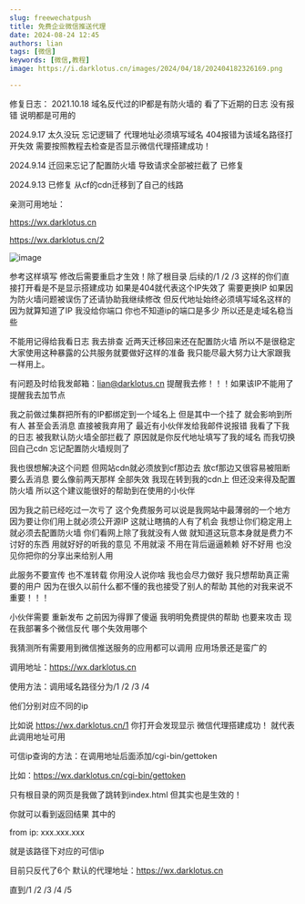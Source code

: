 ```yaml
---
slug: freewechatpush
title: 免费企业微信推送代理
date: 2024-08-24 12:45
authors: lian
tags: [微信]
keywords: [微信,教程]
image: https://i.darklotus.cn/images/2024/04/18/202404182326169.png

---
```


修复日志：
2021.10.18 域名反代过的IP都是有防火墙的 看了下近期的日志 没有报错 说明都是可用的 

2024.9.17 太久没玩 忘记逻辑了 代理地址必须填写域名 404报错为该域名路径打开失效 需要按照教程去检查是否显示微信代理搭建成功！

2024.9.14 迁回来忘记了配置防火墙 导致请求全部被拦截了 已修复

2024.9.13 已修复 从cf的cdn迁移到了自己的线路 

<!-- truncate -->

亲测可用地址：

https://wx.darklotus.cn

https://wx.darklotus.cn/2

![image](https://i.darklotus.cn/2024/z4t98j.webp)

参考这样填写 修改后需要重启才生效！除了根目录 后续的/1 /2 /3 这样的你们直接打开看是不是显示搭建成功 如果是404就代表这个IP失效了 需要更换IP 如果因为防火墙问题被误伤了还请协助我继续修改 但反代地址始终必须填写域名这样的 因为就算知道了IP 我没给你端口 你也不知道ip的端口是多少 所以还是走域名稳当些 

不能用记得给我看日志 我去排查 近两天迁移回来还在配置防火墙 所以不是很稳定 大家使用这种暴露的公共服务就要做好这样的准备 我只能尽最大努力让大家跟我一样用上。


有问题及时给我发邮箱：lian@darklotus.cn 提醒我去修！！！如果该IP不能用了 提醒我去加节点

我之前做过集群把所有的IP都绑定到一个域名上 但是其中一个挂了 就会影响到所有人 甚至会丢消息 直接被我弃用了 最近有小伙伴发给我邮件说报错 我看了下我的日志 被我默认防火墙全部拦截了 原因就是你反代地址填写了我的域名 而我切换回自己cdn 忘记配置防火墙规则了

我也很想解决这个问题 但网站cdn就必须放到cf那边去 放cf那边又很容易被阻断 要么丢消息 要么像前两天那样 全部失效 我现在转到我的cdn上 但还没来得及配置防火墙 所以这个建议能很好的帮助到在使用的小伙伴 

因为我之前已经吃过一次亏了 这个免费服务可以说是我网站中最薄弱的一个地方 因为要让你们用上就必须公开源IP 这就让瞎搞的人有了机会 我想让你们稳定用上就必须去配置防火墙 你们看网上除了我就没有人做 就知道这玩意本身就是费力不讨好的东西 用就好好的听我的意见 不用就滚 不用在背后逼逼赖赖 好不好用 也没见你把你的分享出来给别人用 

此服务不要宣传 也不准转载 你用没人说你啥 我也会尽力做好 我只想帮助真正需要的用户 因为在很久以前什么都不懂的我也接受了别人的帮助 其他的对我来说不重要！！！

小伙伴需要 重新发布 之前因为得罪了傻逼 我明明免费提供的帮助 也要来攻击 现在我部署多个微信反代 哪个失效用哪个

我猜测所有需要用到微信推送服务的应用都可以调用 应用场景还是蛮广的

调用地址：https://wx.darklotus.cn

使用方法：调用域名路径分为/1 /2 /3 /4

他们分别对应不同的ip

比如说 https://wx.darklotus.cn/1 你打开会发现显示 微信代理搭建成功！ 就代表此调用地址可用

可信ip查询的方法：在调用地址后面添加/cgi-bin/gettoken

比如：https://wx.darklotus.cn/cgi-bin/gettoken

只有根目录的网页是我做了跳转到index.html 但其实也是生效的！

你就可以看到返回结果 其中的

from ip: xxx.xxx.xxx

就是该路径下对应的可信ip

目前只反代了6个 默认的代理地址：https://wx.darklotus.cn

直到/1 /2 /3 /4 /5

